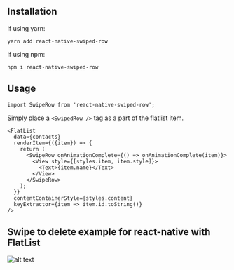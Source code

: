 ## Installation

If using yarn:
```
yarn add react-native-swiped-row
```
If using npm:

```
npm i react-native-swiped-row
```

## Usage

```
import SwipeRow from 'react-native-swiped-row';
```

Simply place a `<SwipedRow />` tag as a part of the flatlist item.

```
<FlatList
  data={contacts}
  renderItem={({item}) => {
    return (
      <SwipeRow onAnimationComplete={() => onAnimationComplete(item)}>
        <View style={[styles.item, item.style]}>
          <Text>{item.name}</Text>
        </View>
      </SwipeRow>
    );
  }}
  contentContainerStyle={styles.content}
  keyExtractor={item => item.id.toString()}
/>
```

## Swipe to delete example for react-native with FlatList

![alt text](https://github.com/kidasov/react-native-swipe-to-delete/blob/master/example-swipe.gif "Example")
